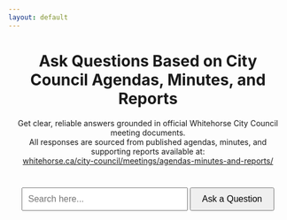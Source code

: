 ```yaml
---
layout: default
---
```


<!-- Vertex AI Search JavaScript -->
<script src="https://cloud.google.com/ai/gen-app-builder/client?hl=en_US"></script>

<h1 style="text-align: center;">Ask Questions Based on City Council Agendas, Minutes, and Reports</h1>

<p style="text-align: center; max-width: 600px; margin: auto;">
  Get clear, reliable answers grounded in official Whitehorse City Council meeting documents.<br />
  All responses are sourced from published agendas, minutes, and supporting reports available at:<br />
  <a href="https://whitehorse.ca/city-council/meetings/agendas-minutes-and-reports/" target="_blank">
    whitehorse.ca/city-council/meetings/agendas-minutes-and-reports/
  </a>
</p>

<!-- Search Input and Button -->
<div style="text-align: center; margin-top: 40px;">
  <input
    type="text"
    id="searchBox"
    placeholder="Search here..."
    style="width: 300px; padding: 10px; font-size: 1rem;" />
  <button
    id="searchButton"
    style="padding: 10px 20px; font-size: 1rem; cursor: pointer;">
    Ask a Question
  </button>
</div>

<!-- Vertex AI Search Widget -->
<gen-search-widget configId="c6d6616c-c71f-4f1b-b5af-9344fcd18aa9" id="searchWidget"></gen-search-widget>

<script>
  const button = document.getElementById('searchButton');
  const input = document.getElementById('searchBox');
  const widget = document.getElementById('searchWidget');

  button.addEventListener('click', () => {
    const query = input.value.trim();
    if (query.length === 0) return;
    widget.open({ query });
  });
</script>
